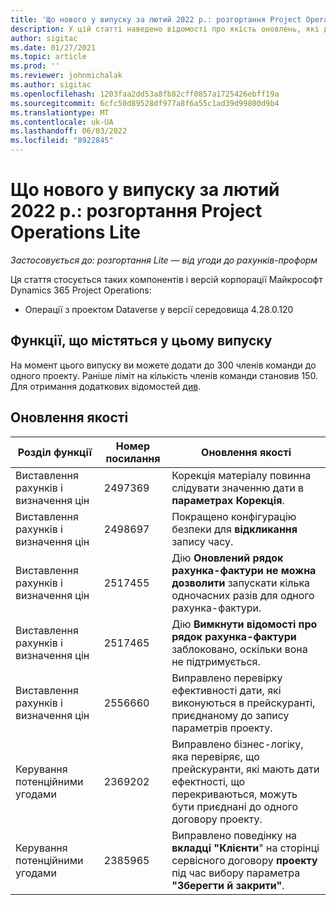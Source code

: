 ```yaml
---
title: 'Що нового у випуску за лютий 2022 р.: розгортання Project Operations Lite'
description: У цій статті наведено відомості про якість оновлень, які доступні в лютому 2022 року випуску project operations lite розгортання.
author: sigitac
ms.date: 01/27/2021
ms.topic: article
ms.prod: ''
ms.reviewer: johnmichalak
ms.author: sigitac
ms.openlocfilehash: 1203faa2dd53a8fb82cff0857a1725426ebff19a
ms.sourcegitcommit: 6cfc50d89528df977a8f6a55c1ad39d99800d9b4
ms.translationtype: MT
ms.contentlocale: uk-UA
ms.lasthandoff: 06/03/2022
ms.locfileid: "8922845"
---
```

# <a name="whats-new-february-2022---project-operations-lite-deployment"></a>Що нового у випуску за лютий 2022 р.: розгортання Project Operations Lite

_Застосовується до: розгортання Lite — від угоди до рахунків-проформ_

Ця стаття стосується таких компонентів і версій корпорації Майкрософт Dynamics 365 Project Operations:

- Операції з проектом Dataverse у версії середовища 4.28.0.120

## <a name="features-included-in-this-release"></a>Функції, що містяться у цьому випуску

На момент цього випуску ви можете додати до 300 членів команди до одного проекту. Раніше ліміт на кількість членів команди становив 150. Для отримання додаткових відомостей [див](../../project-management/create-wbs.md#project-limitations).

## <a name="quality-updates"></a>Оновлення якості

| Розділ функції | Номер посилання | Оновлення якості |
| --- | --- | --- |
| Виставлення рахунків і визначення цін | 2497369 | Корекція матеріалу повинна слідувати значенню дати в **параметрах Корекція**. |
| Виставлення рахунків і визначення цін | 2498697 | Покращено конфігурацію безпеки для **відкликання** запису часу. |
| Виставлення рахунків і визначення цін | 2517455 | Дію **Оновлений рядок рахунка-фактури не можна дозволити** запускати кілька одночасних разів для одного рахунка-фактури. |
| Виставлення рахунків і визначення цін | 2517465 | Дію **Вимкнути відомості про рядок рахунка-фактури** заблоковано, оскільки вона не підтримується. |
| Виставлення рахунків і визначення цін | 2556660 | Виправлено перевірку ефективності дати, які виконуються в прейскуранті, приєднаному до запису параметрів проекту. |
| Керування потенційними угодами | 2369202 | Виправлено бізнес-логіку, яка перевіряє, що прейскуранти, які мають дати ефектності, що перекриваються, можуть бути приєднані до одного договору проекту. |
| Керування потенційними угодами | 2385965 | Виправлено поведінку на **вкладці "Клієнти**" на сторінці сервісного договору **проекту** під час вибору параметра **"Зберегти й закрити"**. |
